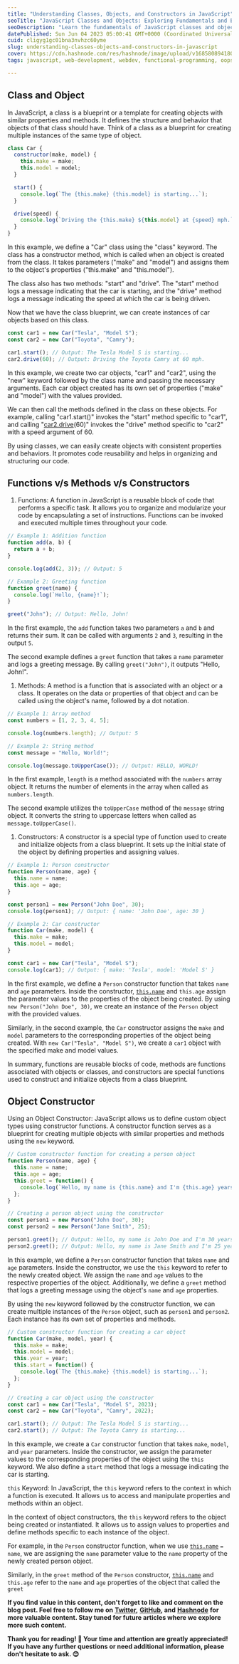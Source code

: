 ```yaml
---
title: "Understanding Classes, Objects, and Constructors in JavaScript"
seoTitle: "JavaScript Classes and Objects: Exploring Fundamentals and Examples"
seoDescription: "Learn the fundamentals of JavaScript classes and objects with examples. Understand the relationship between classes, objects, and constructors."
datePublished: Sun Jun 04 2023 05:00:41 GMT+0000 (Coordinated Universal Time)
cuid: cligyg1gc01bna3nvhzc60yme
slug: understanding-classes-objects-and-constructors-in-javascript
cover: https://cdn.hashnode.com/res/hashnode/image/upload/v1685808941801/ea6d2243-ced0-44ab-a7e3-88c3d2a4558e.png
tags: javascript, web-development, webdev, functional-programming, oops

---
```


## Class and Object

In JavaScript, a class is a blueprint or a template for creating objects with similar properties and methods. It defines the structure and behavior that objects of that class should have. Think of a class as a blueprint for creating multiple instances of the same type of object.

```javascript
class Car {
  constructor(make, model) {
    this.make = make;
    this.model = model;
  }

  start() {
    console.log(`The {this.make} {this.model} is starting...`);
  }

  drive(speed) {
    console.log(`Driving the {this.make} ${this.model} at {speed} mph.`);
  }
}
```

In this example, we define a "Car" class using the "class" keyword. The class has a constructor method, which is called when an object is created from the class. It takes parameters ("make" and "model") and assigns them to the object's properties ("this.make" and "this.model").

The class also has two methods: "start" and "drive". The "start" method logs a message indicating that the car is starting, and the "drive" method logs a message indicating the speed at which the car is being driven.

Now that we have the class blueprint, we can create instances of car objects based on this class.

```javascript
const car1 = new Car("Tesla", "Model S");
const car2 = new Car("Toyota", "Camry");

car1.start(); // Output: The Tesla Model S is starting...
car2.drive(60); // Output: Driving the Toyota Camry at 60 mph.
```

In this example, we create two car objects, "car1" and "car2", using the "new" keyword followed by the class name and passing the necessary arguments. Each car object created has its own set of properties ("make" and "model") with the values provided.

We can then call the methods defined in the class on these objects. For example, calling "car1.start()" invokes the "start" method specific to "car1", and calling "[car2.drive](http://car2.drive)(60)" invokes the "drive" method specific to "car2" with a speed argument of 60.

By using classes, we can easily create objects with consistent properties and behaviors. It promotes code reusability and helps in organizing and structuring our code.

## Functions v/s Methods v/s Constructors

1. Functions: A function in JavaScript is a reusable block of code that performs a specific task. It allows you to organize and modularize your code by encapsulating a set of instructions. Functions can be invoked and executed multiple times throughout your code.
    

```javascript
// Example 1: Addition function
function add(a, b) {
  return a + b;
}

console.log(add(2, 3)); // Output: 5

// Example 2: Greeting function
function greet(name) {
  console.log(`Hello, {name}!`);
}

greet("John"); // Output: Hello, John!
```

In the first example, the `add` function takes two parameters `a` and `b` and returns their sum. It can be called with arguments `2` and `3`, resulting in the output `5`.

The second example defines a `greet` function that takes a `name` parameter and logs a greeting message. By calling `greet("John")`, it outputs "Hello, John!".

1. Methods: A method is a function that is associated with an object or a class. It operates on the data or properties of that object and can be called using the object's name, followed by a dot notation.
    

```javascript
// Example 1: Array method
const numbers = [1, 2, 3, 4, 5];

console.log(numbers.length); // Output: 5

// Example 2: String method
const message = "Hello, World!";

console.log(message.toUpperCase()); // Output: HELLO, WORLD!
```

In the first example, `length` is a method associated with the `numbers` array object. It returns the number of elements in the array when called as `numbers.length`.

The second example utilizes the `toUpperCase` method of the `message` string object. It converts the string to uppercase letters when called as `message.toUpperCase()`.

1. Constructors: A constructor is a special type of function used to create and initialize objects from a class blueprint. It sets up the initial state of the object by defining properties and assigning values.
    

```javascript
// Example 1: Person constructor
function Person(name, age) {
  this.name = name;
  this.age = age;
}

const person1 = new Person("John Doe", 30);
console.log(person1); // Output: { name: 'John Doe', age: 30 }

// Example 2: Car constructor
function Car(make, model) {
  this.make = make;
  this.model = model;
}

const car1 = new Car("Tesla", "Model S");
console.log(car1); // Output: { make: 'Tesla', model: 'Model S' }
```

In the first example, we define a `Person` constructor function that takes `name` and `age` parameters. Inside the constructor, [`this.name`](http://this.name) and `this.age` assign the parameter values to the properties of the object being created. By using `new Person("John Doe", 30)`, we create an instance of the `Person` object with the provided values.

Similarly, in the second example, the `Car` constructor assigns the `make` and `model` parameters to the corresponding properties of the object being created. With `new Car("Tesla", "Model S")`, we create a `car1` object with the specified make and model values.

In summary, functions are reusable blocks of code, methods are functions associated with objects or classes, and constructors are special functions used to construct and initialize objects from a class blueprint.

## Object Constructor

Using an Object Constructor: JavaScript allows us to define custom object types using constructor functions. A constructor function serves as a blueprint for creating multiple objects with similar properties and methods using the `new` keyword.

```javascript
// Custom constructor function for creating a person object
function Person(name, age) {
  this.name = name;
  this.age = age;
  this.greet = function() {
    console.log(`Hello, my name is {this.name} and I'm {this.age} years old.`);
  };
}

// Creating a person object using the constructor
const person1 = new Person("John Doe", 30);
const person2 = new Person("Jane Smith", 25);

person1.greet(); // Output: Hello, my name is John Doe and I'm 30 years old.
person2.greet(); // Output: Hello, my name is Jane Smith and I'm 25 years old.
```

In this example, we define a `Person` constructor function that takes `name` and `age` parameters. Inside the constructor, we use the `this` keyword to refer to the newly created object. We assign the `name` and `age` values to the respective properties of the object. Additionally, we define a `greet` method that logs a greeting message using the object's `name` and `age` properties.

By using the `new` keyword followed by the constructor function, we can create multiple instances of the `Person` object, such as `person1` and `person2`. Each instance has its own set of properties and methods.

```javascript
// Custom constructor function for creating a car object
function Car(make, model, year) {
  this.make = make;
  this.model = model;
  this.year = year;
  this.start = function() {
    console.log(`The {this.make} {this.model} is starting...`);
  };
}

// Creating a car object using the constructor
const car1 = new Car("Tesla", "Model S", 2023);
const car2 = new Car("Toyota", "Camry", 2022);

car1.start(); // Output: The Tesla Model S is starting...
car2.start(); // Output: The Toyota Camry is starting...
```

In this example, we create a `Car` constructor function that takes `make`, `model`, and `year` parameters. Inside the constructor, we assign the parameter values to the corresponding properties of the object using the `this` keyword. We also define a `start` method that logs a message indicating the car is starting.

`this` Keyword: In JavaScript, the `this` keyword refers to the context in which a function is executed. It allows us to access and manipulate properties and methods within an object.

In the context of object constructors, the `this` keyword refers to the object being created or instantiated. It allows us to assign values to properties and define methods specific to each instance of the object.

For example, in the `Person` constructor function, when we use [`this.name`](http://this.name) `= name`, we are assigning the `name` parameter value to the `name` property of the newly created person object.

Similarly, in the `greet` method of the `Person` constructor, [`this.name`](http://this.name) and `this.age` refer to the `name` and `age` properties of the object that called the `greet`

**If you find value in this content, don't forget to like and comment on the blog post. Feel free to follow me on** [**Twitter**](https://twitter.com/dhanuks26)**,** [**GitHub**](https://github.com/DhanushGowda26)**, and** [**Hashnode**](https://dhanushks.hashnode.dev/) **for more valuable content. Stay tuned for future articles where we explore more such content.**

**Thank you for reading! 🙏 Your time and attention are greatly appreciated! If you have any further questions or need additional information, please don't hesitate to ask. 😊**